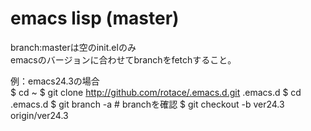 # emacs lisp (master)
branch:masterは空のinit.elのみ  
emacsのバージョンに合わせてbranchをfetchすること。  
  
例：emacs24.3の場合  
$ cd ~
$ git clone http://github.com/rotace/.emacs.d.git  .emacs.d
$ cd .emacs.d
$ git branch -a				# branchを確認
$ git checkout -b ver24.3 origin/ver24.3
